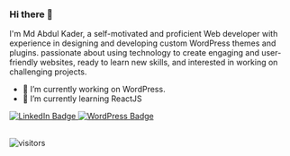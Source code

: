 ### Hi there 👋
I'm Md Abdul Kader, a self-motivated and proficient Web developer with experience in designing and developing custom WordPress themes and plugins. passionate about using technology to create engaging and user-friendly websites, ready to learn new skills, and interested in working on challenging projects.
- 🔭 I’m currently working on WordPress.
- 🌱 I’m currently learning ReactJS



<!-- <div id="skills-badges">
    <img src="https://img.shields.io/badge/css3-blue?style=for-the-badge&logo=css3&logoColor=white" alt="CSS3 Badge"/>
    <img src="https://img.shields.io/badge/Wordpress-blue?style=for-the-badge&logo=wordpress&logoColor=white" alt="WordPress Badge"/>
</div> -->


<div id="badges">
  <a href="https://www.linkedin.com/in/mdakader/">
    <img src="https://img.shields.io/badge/LinkedIn-blue?style=for-the-badge&logo=linkedin&logoColor=white" alt="LinkedIn Badge"/>
  </a>
<!--   <a href="https://github.com/mdakader">
    <img src="https://img.shields.io/badge/Github-black?style=for-the-badge&logo=github&logoColor=white" alt="Github Badge"/>
  </a> -->
  <a href="https://profiles.wordpress.org/babuwpd/">
    <img src="https://img.shields.io/badge/Wordpress-blue?style=for-the-badge&logo=wordpress&logoColor=white" alt="WordPress Badge"/>
  </a>
</div>
<br/>

![visitors](https://komarev.com/ghpvc/?username=mdakader&color=blue)


<!-- 

[![Md Abdul Kader's GitHub stats](https://github-readme-stats.vercel.app/api?username=mdakader)](https://github.com/mdakader/github-readme-stats)

[![Top Langs](https://github-readme-stats.vercel.app/api/top-langs/?username=mdakader&hide_progress=true)](https://github.com/mdakader/github-readme-stats)
 -->



